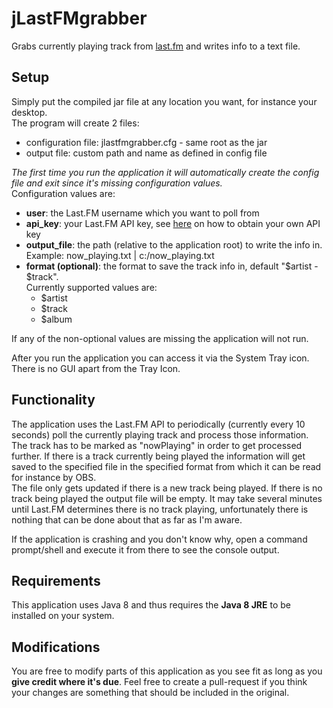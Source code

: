 # jLastFMgrabber
Grabs currently playing track from <a href="http://last.fm">last.fm</a> and writes info to a text file.

## Setup
Simply put the compiled jar file at any location you want, for instance your desktop.<br>
The program will create 2 files:

* configuration file: jlastfmgrabber.cfg - same root as the jar
* output file: custom path and name as defined in config file

*The first time you run the application it will automatically create the config file and exit since it's missing configuration values.*<br>
Configuration values are:

* **user**: the Last.FM username which you want to poll from
* **api_key**: your Last.FM API key, see <a href="http://www.last.fm/api/account/create">here</a> on how to obtain your own API key
* **output_file**: the path (relative to the application root) to write the info in.<br>
Example: now_playing.txt | c:/now_playing.txt
* **format (optional)**: the format to save the track info in, default "$artist - $track".<br>
 Currently supported values are:
  * $artist
  * $track
  * $album

If any of the non-optional values are missing the application will not run.

After you run the application you can access it via the System Tray icon. There is no GUI apart from the Tray Icon.

## Functionality
The application uses the Last.FM API to periodically (currently every 10 seconds) poll the currently playing track and process those information. The track has to be marked as "nowPlaying" in order to get processed further. If there is a track currently being played the information will get saved to the specified file in the specified format from which it can be read for instance by OBS.<br>
The file only gets updated if there is a new track being played. If there is no track being played the output file will be empty. It may take several minutes until Last.FM determines there is no track playing, unfortunately there is nothing that can be done about that as far as I'm aware.

If the application is crashing and you don't know why, open a command prompt/shell and execute it from there to see the console output.

## Requirements
This application uses Java 8 and thus requires the **Java 8 JRE** to be installed on your system.

## Modifications
You are free to modify parts of this application as you see fit as long as you **give credit where it's due**. Feel free to create a pull-request if you think your changes are something that should be included in the original.